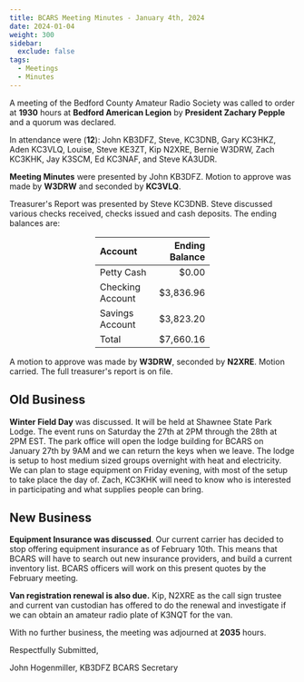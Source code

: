 ```yaml
---
title: BCARS Meeting Minutes - January 4th, 2024
date: 2024-01-04
weight: 300
sidebar:
  exclude: false
tags:
  - Meetings
  - Minutes
---
```


A meeting of the Bedford County Amateur Radio Society was called to order at **1930** hours at **Bedford American Legion** by **President Zachary Pepple** and a quorum was declared.

In attendance were (**12**): <!--more--> John KB3DFZ, Steve, KC3DNB, Gary KC3HKZ, Aden KC3VLQ, Louise, Steve KE3ZT, Kip N2XRE, Bernie W3DRW, Zach KC3KHK, Jay K3SCM, Ed KC3NAF, and Steve KA3UDR.

**Meeting Minutes** were presented by John KB3DFZ. Motion to approve was made by **W3DRW** and seconded by **KC3VLQ**.

Treasurer's Report was presented by Steve KC3DNB. Steve discussed various checks received, checks issued and cash deposits. The ending balances are:


<p><div style="margin-left: auto;
            margin-right: auto;
            width: 40%;">

|  Account          | Ending Balance |
|:------------------|---------------:|
| Petty Cash        |          $0.00 |
| Checking Account  |      $3,836.96 |
| Savings Account   |      $3,823.20 |
| Total             |      $7,660.16 |


</div></p>


A motion to approve was made by **W3DRW**, seconded by **N2XRE**. Motion carried. The full treasurer's report is on file.

## Old Business

**Winter Field Day** was discussed. It will be held at Shawnee State Park Lodge. The event runs on Saturday the 27th at 2PM through the 28th at 2PM EST. The park office will open the lodge building for BCARS on January 27th by 9AM and we can return the keys when we leave. The lodge is setup to host medium sized groups overnight with heat and electricity.  We can plan to stage equipment on Friday evening, with  most of the setup to take place the day of. Zach, KC3KHK will need to know who is interested in participating and what supplies people can bring. 


## New Business


**Equipment Insurance was discussed**. Our current carrier has decided to stop offering equipment insurance as of February 10th.  This means that BCARS will have to search out new insurance providers, and build a current inventory list. BCARS officers will work on this present quotes by the February meeting.

**Van registration renewal is also due.**  Kip, N2XRE as the call sign trustee and current van custodian has offered to do the renewal and investigate if we can obtain an amateur radio plate of K3NQT for the van.


With no further business, the meeting was adjourned at **2035** hours.


Respectfully Submitted,



John Hogenmiller, KB3DFZ
BCARS Secretary	